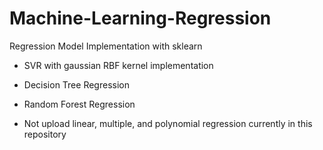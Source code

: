 # Machine-Learning-Regression
Regression Model Implementation with sklearn
* SVR with gaussian RBF kernel implementation
* Decision Tree Regression
* Random Forest Regression

* Not upload linear, multiple, and polynomial regression currently in this repository
